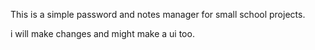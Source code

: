 This is a simple password and notes manager for small school projects.

i will make changes and might make a ui too.
